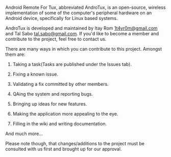 Android Remote For Tux, abbreviated AndroTux, is an open-source, wireless implementation of some of the computer's peripheral hardware on an Android device, specifically for Linux­ based systems.

AndroTux is developed and maintained by Itay Rom <1t4yr0m@gmail.com> and Tal Sabo <tal.sabo@gmail.com>. If you'd like to become a member and contribute to the project, feel free to contact us.

There are many ways in which you can contribute to this project. Amongst them are:

1. Taking a task(Tasks are published under the Issues tab).

2. Fixing a known issue.

3. Validating a fix committed by other members.

4. QAing the system and reporting bugs.

5. Bringing up ideas for new features.

7. Making the application more appealing to the eye.

8. Filling in the wiki and writing documentation.

And much more...

Please note though, that changes/additions to the project must be consulted with us first and brought up for our approval.